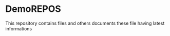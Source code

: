 # DemoREPOS
This repository contains files and others documents
these file having latest informations
